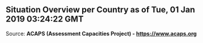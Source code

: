 ## Situation Overview per Country as of Tue, 01 Jan 2019 03:24:22 GMT

Source: **ACAPS (Assessment Capacities Project) - https://www.acaps.org**